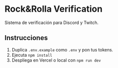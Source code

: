 # Rock&Rolla Verification

Sistema de verificación para Discord y Twitch.

## Instrucciones

1. Duplica `.env.example` como `.env` y pon tus tokens.
2. Ejecuta `npm install`
3. Despliega en Vercel o local con `npm run dev`
